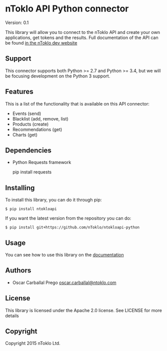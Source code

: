 # nToklo API Python connector

Version: 0.1

This library will allow you to connect to the nToklo API and create your own applications, get tokens and the results. Full documentation of the API can
be found [in the nToklo dev website](https://docs.ntoklo.com)

## Support

This connector supports both Python >= 2.7 and Python >= 3.4, but we will be focusing development on the Python 3 support.

## Features

This is a list of the functionality that is available on this API connector:

* Events (send)
* Blacklist (add, remove, list)
* Products (create)
* Recommendations (get)
* Charts (get)

## Dependencies

- Python Requests framework

    pip install requests

## Installing

To install this library, you can do it through pip:

    $ pip install ntokloapi

If you want the latest version from the repository you can do:

    $ pip install git+https://github.com/nToklo/ntokloapi-python

## Usage

You can see how to use this library on the [documentation](http://ntokloapi-python.readthedocs.org/en/latest/)

## Authors

- Oscar Carballal Prego <oscar.carballal@ntoklo.com>

## License

This library is licensed under the Apache 2.0 license. See LICENSE for more
details

## Copyright

Copyright 2015 nToklo Ltd.
